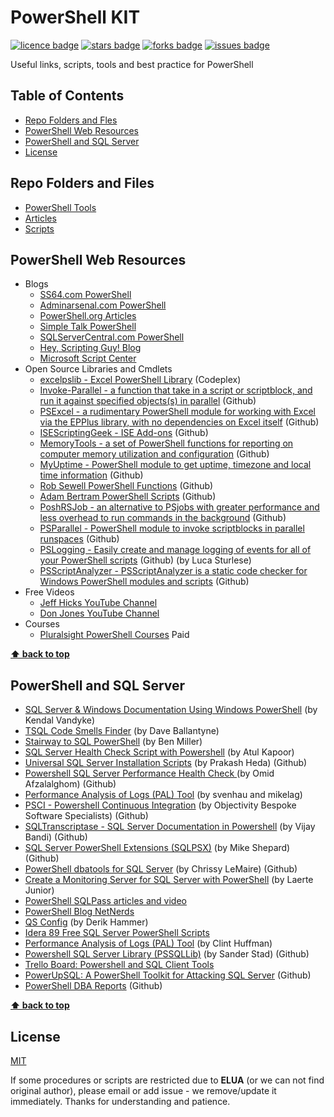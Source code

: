 # PowerShell KIT
[![licence badge]][licence]
[![stars badge]][stars]
[![forks badge]][forks]
[![issues badge]][issues]

Useful links, scripts, tools and best practice for PowerShell


## Table of Contents
 - [Repo Folders and Fles](#repo-folders-and-files)
 - [PowerShell Web Resources](PowerShell-web-resources)
 - [PowerShell and SQL Server](powershell-and-sql-server)
 - [License](#license)


## Repo Folders and Files
 - [PowerShell Tools](/PowerShell%20Tools.md)
 - [Articles](/Articles)
 - [Scripts](/Scripts)


## PowerShell Web Resources
 - Blogs
   - [SS64.com PowerShell](www.ss64.com/ps/)
   - [Adminarsenal.com PowerShell](http://www.adminarsenal.com/admin-arsenal-blog/category/powershell/)
   - [PowerShell.org Articles](https://powershell.org/articles/)
   - [Simple Talk PowerShell](https://www.simple-talk.com/sysadmin/powershell/)
   - [SQLServerCentral.com PowerShell](http://www.sqlservercentral.com/Tags/powershell/)
   - [Hey, Scripting Guy! Blog](https://blogs.technet.microsoft.com/heyscriptingguy/)
   - [Microsoft Script Center](https://technet.microsoft.com/en-us/scriptcenter)
 - Open Source Libraries and Cmdlets
   - [excelpslib - Excel PowerShell Library](http://excelpslib.codeplex.com/) (Codeplex)
   - [Invoke-Parallel - a function that take in a script or scriptblock, and run it against specified objects(s) in parallel](https://github.com/RamblingCookieMonster/Invoke-Parallel) (Github)
   - [PSExcel - a rudimentary PowerShell module for working with Excel via the EPPlus library, with no dependencies on Excel itself](https://github.com/RamblingCookieMonster/PSExcel) (Github)
   - [ISEScriptingGeek - ISE Add-ons](https://github.com/jdhitsolutions/ISEScriptingGeek) (Github)
   - [MemoryTools -  a set of PowerShell functions for reporting on computer memory utilization and configuration](https://github.com/jdhitsolutions/MemoryTools) (Github)
   - [MyUptime - PowerShell module to get uptime, timezone and local time information](https://github.com/jdhitsolutions/MyUptime) (Github)
   - [Rob Sewell PowerShell Functions](https://github.com/SQLDBAWithABeard/Functions) (Github)
   - [Adam Bertram PowerShell Scripts](https://github.com/adbertram/Random-PowerShell-Work) (Github)
   - [PoshRSJob - an alternative to PSjobs with greater performance and less overhead to run commands in the background](https://github.com/proxb/PoshRSJob) (Github)
   - [PSParallel - PowerShell module to invoke scriptblocks in parallel runspaces](https://github.com/powercode/PSParallel) (Github)
   - [PSLogging - Easily create and manage logging of events for all of your PowerShell scripts](https://github.com/9to5IT/PSLogging) (Github) (by Luca Sturlese)
   - [PSScriptAnalyzer - PSScriptAnalyzer is a static code checker for Windows PowerShell modules and scripts](https://github.com/PowerShell/PSScriptAnalyzer) (Github)
 - Free Videos
   - [Jeff Hicks YouTube Channel](http://www.youtube.com/user/jdhitsolutions/videos)
   - [Don Jones YouTube Channel](http://www.youtube.com/user/powershelldon)
 - Courses
   - [Pluralsight PowerShell Courses](https://www.pluralsight.com/search?q=powershell&categories=all) Paid

**[⬆ back to top](#table-of-contents)**


## PowerShell and SQL Server
 - [SQL Server & Windows Documentation Using Windows PowerShell](https://sqlpowerdoc.codeplex.com/) (by Kendal Vandyke)
 - [TSQL Code Smells Finder](https://tsqlsmells.codeplex.com/) (by Dave Ballantyne)
 - [Stairway to SQL PowerShell](http://www.sqlservercentral.com/stairway/91327/) (by Ben Miller)
 - [SQL Server Health Check Script with Powershell](http://www.codeproject.com/Tips/848661/SQL-Server-Health-Check-Script-with-Powershell) (by Atul Kapoor)
 - [Universal SQL Server Installation Scripts](https://github.com/ktaranov/Universal-SQL-Installation-Scripts) (by Prakash Heda)  (Github)
 - [Powershell SQL Server Performance Health Check ](https://github.com/SpeedySQL/HealthCheck) (by Omid Afzalalghom) (Github)
 - [Performance Analysis of Logs (PAL) Tool](http://pal.codeplex.com/) (by svenhau and mikelag)
 - [PSCI - Powershell Continuous Integration](https://github.com/ObjectivityBSS/PSCI) (by Objectivity Bespoke Software Specialists) (Github)
 - [SQLTranscriptase - SQL Server Documentation in Powershell](https://github.com/vijaybandi/SQLTranscriptase) (by Vijay Bandi) (Github)
 - [SQL Server PowerShell Extensions (SQLPSX)](https://github.com/MikeShepard/SQLPSX) (by Mike Shepard) (Github)
 - [PowerShell dbatools for SQL Server](https://github.com/ctrlbold/dbatools) (by Chrissy LeMaire) (Github)
 - [Create a Monitoring Server for SQL Server with PowerShell](https://www.simple-talk.com/sql/database-administration/create-a-monitoring-server-for-sql-server-with-powershell/) (by Laerte Junior)
 - [PowerShell SQLPass articles and video](http://powershell.sqlpass.org/default.aspx)
 - [PowerShell Blog NetNerds](https://blog.netnerds.net/)
 - [QS Config](http://www.sqlhammer.com/qs-config/) (by Derik Hammer)
 - [Idera 89 Free SQL Server PowerShell Scripts](https://www.idera.com/productssolutions/freetools/sqlpowershellscripts)
 - [Performance Analysis of Logs (PAL) Tool](https://pal.codeplex.com/) (by Clint Huffman)
 - [Powershell SQL Server Library (PSSQLLib)](https://github.com/sanderstad/PSSQLLib) (by Sander Stad) (Github)
 - [Trello Board: Powershell and SQL Client Tools](https://trello.com/b/NEerYXUU/powershell-sql-client-tools-sqlps-ssms)
 - [PowerUpSQL: A PowerShell Toolkit for Attacking SQL Server](https://github.com/NetSPI/PowerUpSQL) (Github)
 - [PowerShell DBA Reports](https://github.com/SQLDBAWithABeard/dbareports) (Github)

**[⬆ back to top](#table-of-contents)**


## License
[MIT](/LICENSE)

If some procedures or scripts are restricted due to **ELUA** (or we can not find original author), please email or add issue - we remove/update it immediately.
Thanks for understanding and patience.


[licence badge]:https://img.shields.io/badge/license-MIT-blue.svg
[stars badge]:https://img.shields.io/github/stars/ktaranov/PowerShell-kit.svg
[forks badge]:https://img.shields.io/github/forks/ktaranov/PowerShell-kit.svg
[issues badge]:https://img.shields.io/github/issues/ktaranov/PowerShell-kit.svg

[licence]:https://github.com/ktaranov/PowerShell-kit/blob/master/LICENSE.md
[stars]:https://github.com/ktaranov/PowerShell-kit/stargazers
[forks]:https://github.com/ktaranov/PowerShell-kit/network
[issues]:https://github.com/ktaranov/PowerShell-kit/issues
